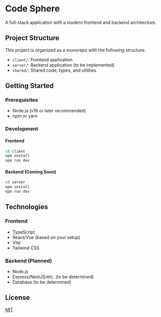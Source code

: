 # Code Sphere

A full-stack application with a modern frontend and backend architecture.

## Project Structure

This project is organized as a monorepo with the following structure:

- `client/`: Frontend application
- `server/`: Backend application (to be implemented)
- `shared/`: Shared code, types, and utilities

## Getting Started

### Prerequisites

- Node.js (v18 or later recommended)
- npm or yarn

### Development

#### Frontend

```bash
cd client
npm install
npm run dev
```

#### Backend (Coming Soon)

```bash
cd server
npm install
npm run dev
```

## Technologies

### Frontend

- TypeScript
- React/Vue (based on your setup)
- Vite
- Tailwind CSS

### Backend (Planned)

- Node.js
- Express/NestJS/etc. (to be determined)
- Database (to be determined)

## License

[MIT](LICENSE)
